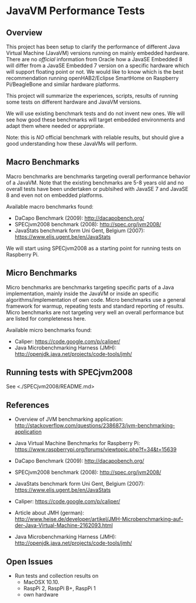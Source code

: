 # JavaVM Performance Tests

## Overview

This project has been setup to clarify the performance of different Java Virtual Machine (JavaVM) versions running on mainly embedded hardware. There are no _official_ information from Oracle how a JavaSE Embedded 8 will differ from a JavaSE Embedded 7 version on a specific hardware which will support floating point or not. We would like to know which is the best recommendation running openHAB2/Eclipse SmartHome on Raspberry Pi/BeagleBone and similar hardware platforms.

This project will summarize the experiences, scripts, results of running some tests on different hardware and JavaVM versions.

We will use existing benchmark tests and do not invent new ones. We will see how good these benchmarks will target embedded environments and adapt them where needed or apprpriate.

Note: this is *NO* official benchmark with reliable results, but should give a good understanding how these JavaVMs will perform.

## Macro Benchmarks

Macro benchmarks are benchmarks targeting overall performance behavior of a JavaVM. Note that the existing benchmarks are 5-8 years old and no overall tests have been undertaken or publsihed with JavaSE 7 and JavaSE 8 and even not on embedded platforms.

Available macro benchmarks found:
* DaCapo Benchmark (2009): http://dacapobench.org/
* SPECjvm2008 benchmark (2008): http://spec.org/jvm2008/
* JavaStats benchmark form Uni Gent, Belgium (2007): https://www.elis.ugent.be/en/JavaStats

We will start using SPECjvm2008 as a starting point for running tests on Raspberry Pi.

## Micro Benchmarks

Micro benchmarks are benchmarks targeting specific parts of a Java implementation, mainly  inside the JavaVM or inside an specific algorithms/implementation of own code. Micro benchmarks use a general framework for warmup, repeating tests and standard reporting of results. Micro benchmarks are not targeting very well an overall performance but are listed for completeness here.

Available micro benchmarks found:
* Caliper: https://code.google.com/p/caliper/
* Java Microbenchmarking Harness (JMH): http://openjdk.java.net/projects/code-tools/jmh/

## Running tests with SPECjvm2008

See <./SPECjvm2008/README.md>

## References

* Overview of JVM benchmarking application: http://stackoverflow.com/questions/2386873/jvm-benchmarking-application
* Java Virtual Machine Benchmarks for Raspberry Pi: https://www.raspberrypi.org/forums/viewtopic.php?f=34&t=15639

* DaCapo Benchmark (2009): http://dacapobench.org/
* SPECjvm2008 benchmark (2008): http://spec.org/jvm2008/
* JavaStats benchmark form Uni Gent, Belgium (2007): https://www.elis.ugent.be/en/JavaStats

* Caliper: https://code.google.com/p/caliper/
* Article about JMH (german): http://www.heise.de/developer/artikel/JMH-Microbenchmarking-auf-der-Java-Virtual-Machine-2162093.html
* Java Microbenchmarking Harness (JMH): http://openjdk.java.net/projects/code-tools/jmh/

## Open Issues

* Run tests and collection results on
  * MacOSX 10.10.
  * RaspPi 2, RaspPi B+, RaspPi 1
  * own hardware
